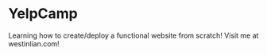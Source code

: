 # YelpCamp
Learning how to create/deploy a functional website from scratch!
Visit me at westinlian.com!
